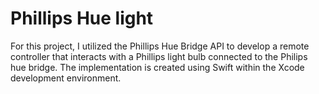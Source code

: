# Phillips Hue light
For this project, I utilized the Phillips Hue Bridge API to develop a remote controller that interacts with a Phillips light bulb connected to the Philips hue bridge. 
The implementation is created using Swift within the Xcode development environment.
